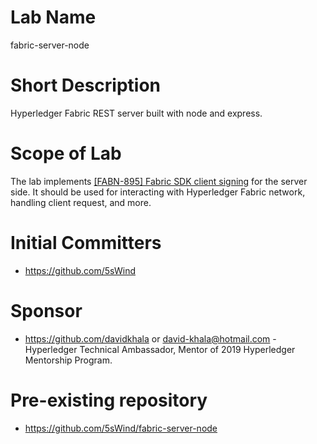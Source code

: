 # Lab Name
fabric-server-node

# Short Description
Hyperledger Fabric REST server built with node and express.

# Scope of Lab
The lab implements [[FABN-895] Fabric SDK client signing](https://docs.google.com/document/d/1gj5XB7yS-pfjpvZEUQh5lBGSIE6aQemu8A69tAYQtTc/edit#heading=h.blytbnfrd23h) for the server side. It should be used for interacting with Hyperledger Fabric network, handling client request, and more.

# Initial Committers
- https://github.com/5sWind

# Sponsor
- https://github.com/davidkhala or david-khala@hotmail.com - Hyperledger Technical Ambassador, Mentor of 2019 Hyperledger Mentorship Program.

# Pre-existing repository
- https://github.com/5sWind/fabric-server-node
